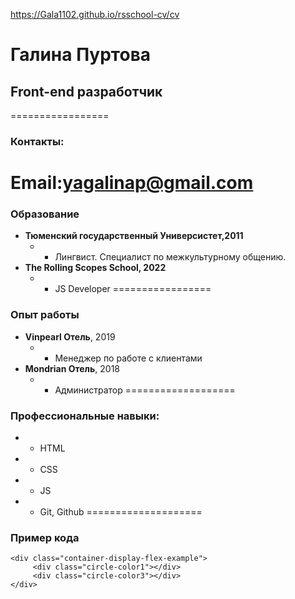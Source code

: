https://Gala1102.github.io/rsschool-cv/cv
# Галина Пуртова
## Front-end разработчик
=================
### **Контакты:**
Email:yagalinap@gmail.com
==================

### **Образование** 

* **Тюменский государственный Универсистет,2011**
   * - Лингвист. Специалист по межкультурному общению.
* **The Rolling Scopes School, 2022**
   * - JS Developer
=================

### **Опыт работы**
* **Vinpearl Отель**, 2019
  * - Менеджер по работе с клиентами
* **Mondrian Отель**, 2018
  * - Администратор 
===================
### **Профессиональные навыки:**
  * - HTML
  * - CSS
  * - JS
  * - Git, Github
====================

### **Пример кода**
```
<div class="container-display-flex-example">
     <div class="circle-color1"></div>
     <div class="circle-color3"></div>
</div>
  





     